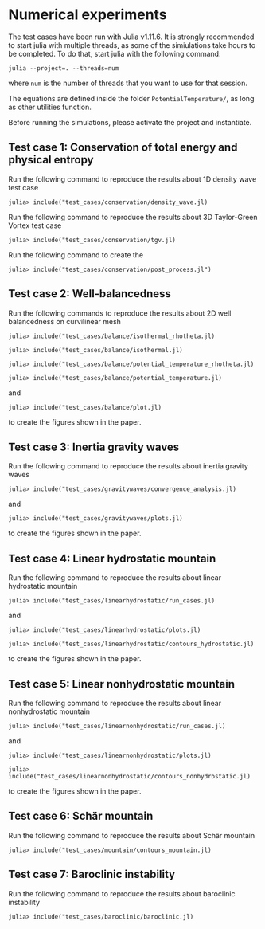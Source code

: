 # Numerical experiments
The test cases have been run with Julia v1.11.6. It is strongly recommended to start julia with multiple threads, as some of the simiulations take hours to be completed. To do that, start julia with the following command:
```JULIA-REPL
julia --project=. --threads=num
```
where `num` is the number of threads that you want to use for that session.

The equations are defined inside the folder `PotentialTemperature/`,  as long as other utilities function.

Before running the simulations, please activate the project and instantiate.

## Test case 1: Conservation of total energy and physical entropy

Run the following command to reproduce the results about 1D density wave test case
```JULIA-REPL
julia> include("test_cases/conservation/density_wave.jl)
```
Run the following command to reproduce the results about 3D Taylor-Green Vortex test case
```JULIA-REPL
julia> include("test_cases/conservation/tgv.jl)
```
Run the following command to create the 
```JULIA-REPL
julia> include("test_cases/conservation/post_process.jl")
```
## Test case 2: Well-balancedness
Run the following commands to reproduce the results about 2D well balancedness on curvilinear mesh
```JULIA-REPL
julia> include("test_cases/balance/isothermal_rhotheta.jl)

julia> include("test_cases/balance/isothermal.jl)

julia> include("test_cases/balance/potential_temperature_rhotheta.jl)

julia> include("test_cases/balance/potential_temperature.jl)
```
and
```JULIA-REPL
julia> include("test_cases/balance/plot.jl)
```
to create the figures shown in the paper.

## Test case 3: Inertia gravity waves
Run the following command to reproduce the results about inertia gravity waves
```JULIA-REPL
julia> include("test_cases/gravitywaves/convergence_analysis.jl)
```
and
```JULIA-REPL
julia> include("test_cases/gravitywaves/plots.jl)
```
to create the figures shown in the paper.

## Test case 4: Linear hydrostatic mountain
Run the following command to reproduce the results about linear hydrostatic mountain
```JULIA-REPL
julia> include("test_cases/linearhydrostatic/run_cases.jl)
```
and
```JULIA-REPL
julia> include("test_cases/linearhydrostatic/plots.jl)

julia> include("test_cases/linearhydrostatic/contours_hydrostatic.jl)
```
to create the figures shown in the paper.

## Test case 5: Linear nonhydrostatic mountain
Run the following command to reproduce the results about linear nonhydrostatic mountain
```JULIA-REPL
julia> include("test_cases/linearnonhydrostatic/run_cases.jl)
```
and
```JULIA-REPL
julia> include("test_cases/linearnonhydrostatic/plots.jl)

julia> include("test_cases/linearnonhydrostatic/contours_nonhydrostatic.jl)
```
to create the figures shown in the paper.

## Test case 6: Schär mountain
Run the following command to reproduce the results about Schär mountain
```JULIA-REPL
julia> include("test_cases/mountain/contours_mountain.jl)
```

## Test case 7: Baroclinic instability
Run the following command to reproduce the results about baroclinic instability
```JULIA-REPL
julia> include("test_cases/baroclinic/baroclinic.jl)
```